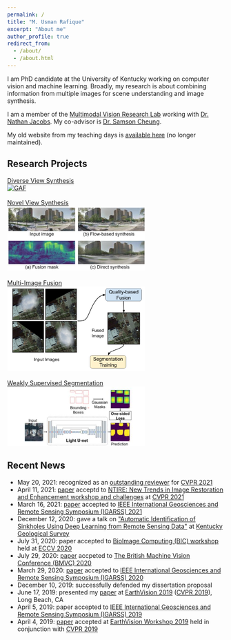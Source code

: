 ```yaml
---
permalink: /
title: "M. Usman Rafique"
excerpt: "About me"
author_profile: true
redirect_from: 
  - /about/
  - /about.html
---
```

I am PhD candidate at the University of Kentucky working on computer vision and machine learning. Broadly, my research is about combining information from multiple images for scene understanding and image synthesis.

I am a member of the [Multimodal Vision Research Lab](http://mvrl.cs.uky.edu/) working with [Dr. Nathan Jacobs](https://jacobsn.github.io/). My co-advisor is [Dr. Samson Cheung](https://sites.google.com/view/dr-cheung).

My old website from my teaching days is [available here](https://sites.google.com/site/mtsengg/) (no longer maintained).

## Research Projects
[Diverse View Synthesis](http://urafique.com/un_guided/)
\
<a href="http://urafique.com/un_guided/">
  <img src="unguided/overview.png" alt="GAF" width="320"/> 
</a>
\
\
[Novel View Synthesis](http://urafique.com/gaf/)
\
<a href="http://urafique.com/gaf/">
  <img src="/images/GAF_teaser.jpg" alt="GAF" width="320"/> 
</a>
\
\
[Multi-Image Fusion](http://urafique.com/publication/2019-Fusion-CVPRW)
\
<a href="http://urafique.com/publication/2019-Fusion-CVPRW">
  <img src="/images/fusion_teaser.png" alt="Fusion" width="320"/>
</a>
\
\
[Weakly Supervised Segmentation](http://urafique.com/publication/weak-seg)
\
<a href="http://urafique.com/publication/weak-seg">
  <img src="/images/Segmentation_teaser.jpg" alt="Segmentation" width="320"/>
</a>


## Recent News
* May 20, 2021: recognized as an [outstanding reviewer](http://cvpr2021.thecvf.com/node/184) for [CVPR 2021](http://cvpr2021.thecvf.com/)
* April 11, 2021: [paper](http://urafique.com/un_guided/) acceptd to [NTIRE: New Trends in Image Restoration and Enhancement workshop and challenges](https://data.vision.ee.ethz.ch/cvl/ntire21/) at [CVPR 2021](http://cvpr2021.thecvf.com/)
* March 16, 2021: [paper](https://igarss2021.com/view_paper.php?PaperNum=3559) accepted to [IEEE International Geosciences and Remote Sensing Symposium (IGARSS) 2021](https://igarss2021.com/)
* December 12, 2020: gave a talk on ["Automatic Identification of Sinkholes Using Deep Learning from Remote Sensing Data"](https://www.research.uky.edu/events/kgs-seminar-junfeng-zhu-and-muhammad-u-rafique-automatic-identification-sinkholes-using-deep) at [Kentucky Geological Survey](http://www.uky.edu/KGS/index.php)
* July 31, 2020: paper accepted to [BioImage Computing (BIC) workshop](https://www.bioimagecomputing.com/) held at [ECCV 2020](https://eccv2020.eu/)
* July 29, 2020: [paper](http://urafique.com/gaf/) accpeted to [The British Machine Vision Conference (BMVC) 2020](https://bmvc2020.github.io/)
* March 29, 2020: [paper](http://urafique.com/cloud20/) accepted to [IEEE International Geosciences and Remote Sensing Symposium (IGARSS) 2020](https://igarss2020.org/)
* December 10, 2019: successfully defended my dissertation proposal 
* June 17, 2019: presented my [paper](http://urafique.com/publication/2019-Fusion-CVPRW) at [EarthVision 2019](https://www.grss-ieee.org/earthvision2019/) ([CVPR 2019](http://cvpr2019.thecvf.com/)), Long Beach, CA
* April 5, 2019: paper accepted to [IEEE International Geosciences and Remote Sensing Symposium (IGARSS) 2019](https://igarss2019.org/Default.asp)
* April 4, 2019: [paper](http://urafique.com/publication/2019-Fusion-CVPRW) accepted at [EarthVision Workshop 2019](https://www.grss-ieee.org/earthvision2019/) held in conjunction with [CVPR 2019](http://cvpr2019.thecvf.com/)
